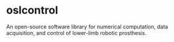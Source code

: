 # oslcontrol
An open-source software library for numerical computation, data acquisition, and control of lower-limb robotic prosthesis.
